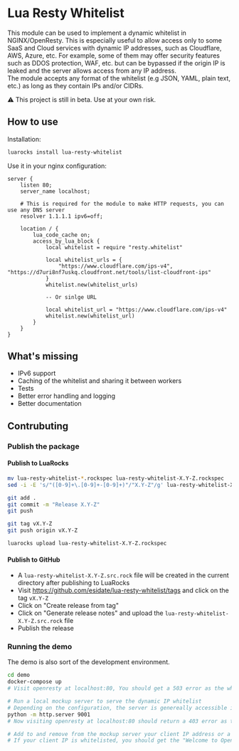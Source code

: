 # Lua Resty Whitelist

This module can be used to implement a dynamic whitelist in NGINX/OpenResty. This is especially useful to allow access only to some SaaS and Cloud services with dynamic IP addresses, such as Cloudflare, AWS, Azure, etc. For example, some of them may offer security features such as DDOS protection, WAF, etc. but can be bypassed if the origin IP is leaked and the server allows access from any IP address.  
The module accepts any format of the whitelist (e.g JSON, YAML, plain text, etc.) as long as they contain IPs and/or CIDRs.

:warning: This project is still in beta. Use at your own risk.

## How to use

Installation:

```bash
luarocks install lua-resty-whitelist
```

Use it in your nginx configuration:

```nginx
server {
    listen 80;
    server_name localhost;

    # This is required for the module to make HTTP requests, you can use any DNS server
    resolver 1.1.1.1 ipv6=off;

    location / {
        lua_code_cache on;
        access_by_lua_block {
            local whitelist = require "resty.whitelist"

            local whitelist_urls = {
                "https://www.cloudflare.com/ips-v4", "https://d7uri8nf7uskq.cloudfront.net/tools/list-cloudfront-ips"
            }
            whitelist.new(whitelist_urls)

            -- Or sinlge URL

            local whitelist_url = "https://www.cloudflare.com/ips-v4"
            whitelist.new(whitelist_url)
        }
    }
}
```

## What's missing

- IPv6 support
- Caching of the whitelist and sharing it between workers
- Tests
- Better error handling and logging
- Better documentation

## Contrubuting

### Publish the package

#### Publish to LuaRocks

```bash
mv lua-resty-whitelist-*.rockspec lua-resty-whitelist-X.Y-Z.rockspec
sed -i -E 's/"([0-9]+\.[0-9]+-[0-9]+)"/"X.Y-Z"/g' lua-resty-whitelist-X.Y-Z.rockspec

git add .
git commit -m "Release X.Y-Z"
git push

git tag vX.Y-Z
git push origin vX.Y-Z

luarocks upload lua-resty-whitelist-X.Y-Z.rockspec
```

#### Publish to GitHub

- A `lua-resty-whitelist-X.Y-Z.src.rock` file will be created in the current directory after publishing to LuaRocks
- Visit <https://github.com/esidate/lua-resty-whitelist/tags> and click on the tag `vX.Y-Z`
- Click on "Create release from tag"
- Click on "Generate release notes" and upload the `lua-resty-whitelist-X.Y-Z.src.rock` file
- Publish the release

### Running the demo

The demo is also sort of the development environment.

```sh
cd demo
docker-compose up
# Visit openresty at localhost:80, You should get a 503 error as the whitelist endpoint is not up yet

# Run a local mockup server to serve the dynamic IP whitelist
# Depending on the configuration, the server is genereally accessible inside the openrest docker container at 172.18.0.1
python -m http.server 9001
# Now visiting openresty at localhost:80 should return a 403 error as the IP is not whitelisted

# Add to and remove from the mockup server your client IP address or a CIDR that matches it such as 172.19.0.1/16 to test the configuration
# If your client IP is whitelisted, you should get the "Welcome to OpenResty!" page
```
